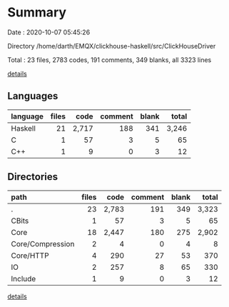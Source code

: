 # Summary

Date : 2020-10-07 05:45:26

Directory /home/darth/EMQX/clickhouse-haskell/src/ClickHouseDriver

Total : 23 files,  2783 codes, 191 comments, 349 blanks, all 3323 lines

[details](details.md)

## Languages
| language | files | code | comment | blank | total |
| :--- | ---: | ---: | ---: | ---: | ---: |
| Haskell | 21 | 2,717 | 188 | 341 | 3,246 |
| C | 1 | 57 | 3 | 5 | 65 |
| C++ | 1 | 9 | 0 | 3 | 12 |

## Directories
| path | files | code | comment | blank | total |
| :--- | ---: | ---: | ---: | ---: | ---: |
| . | 23 | 2,783 | 191 | 349 | 3,323 |
| CBits | 1 | 57 | 3 | 5 | 65 |
| Core | 18 | 2,447 | 180 | 275 | 2,902 |
| Core/Compression | 2 | 4 | 0 | 4 | 8 |
| Core/HTTP | 4 | 290 | 27 | 53 | 370 |
| IO | 2 | 257 | 8 | 65 | 330 |
| Include | 1 | 9 | 0 | 3 | 12 |

[details](details.md)